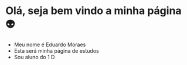 # Olá, seja bem vindo a minha página 👽

- Meu nome é Eduardo Moraes
- Esta será minha página de estudos
- Sou aluno do 1 D
